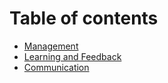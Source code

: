 # Table of contents

* [Management](README.md)
* [Learning and Feedback](learning-and-feedback.md)
* [Communication](communication.md)

